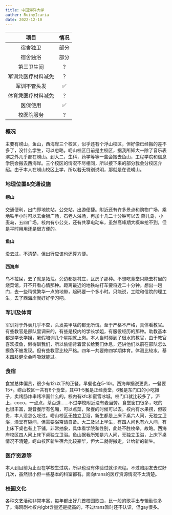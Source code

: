 ```yaml
---
title: 中国海洋大学
auther: RuinyIcaria
date: 2022-12-10
---
```


|项目|情况|
|:--:|:--:|
|宿舍独卫|部分|
|宿舍独浴|部分|
|第三卫生间|？|
|军训凭医疗材料减免|？|
|军训不管头发|✅|
|体育凭医疗材料减免|？|
|医保使用|✅|
|校医院服务|？|

### 概况

主要有崂山，鱼山，西海岸三个校区，似乎还有个浮山校区，但好像已经搬的差不多了，没什么学生，可以忽略。崂山校区目前是主校区，据我所知大一除了音乐表演之外几乎都在崂山。到大二，生科，药学等等一些会搬去鱼山，工程学院和信息学院会搬去西海岸。三个校区的情况不尽相同，所以接下来的部分我会分校区介绍。由于本人在崂山校区上学，所以若无特别说明，那就是在说崂山。

### 地理位置&交通设施

#### 崂山

交通便利，出门即地铁站，公交站，出游便捷。附近还有许多景点和购物广场，乘地铁半小时可以去金狮广场，石老人浴场，再加十几二十分钟可以去
燕儿岛，小麦岛，五四广场。校内有小公交，还有共享电动车，虽然高峰期大概率抢不到，但是平时用用还是很方便的。

#### 鱼山

没去过，不清楚，但出行应该也还算方便。

#### 西海岸

鸟不拉屎，去了就是拓荒。旁边都是村庄，瓦房子那种。不想吃食堂只能去村里的烧菜馆，开不开看心情那种。距离最近的地铁站打车要将近二十分钟。想出一趟门，去一些稍微繁华一点的地带，起码要一个多小时。只能说，工院和信院的理工生，去了西海岸就好好学习吧。

### 军训及体育

军训对于外表几乎不查，头发美甲啥的都无所谓。至于严格不严格，具体看教官。有些教官是部队里调来的，有些是校内的学长学姐，有服役经历的那种。助教基本都是学长学姐，暑假培训几个星期就上岗。本人当时碰到了很水的教官，由于教官喜欢摸鱼，懒得训我们，所以偷偷背着营长给我们休息，还讲他们以前在部队怎么摸鱼不被发现。但有些教官比较严格。四年一共要修四学期体育。体测比较水，基本四肢健全会呼吸就能过。

### 食宿

食堂总体偏贵，很少有12r以下的正餐。早餐也在5-10r。西海岸据说更贵，一餐要15+。崂山校区一共有6个食堂，其中1-5餐是正经食堂，6餐是东门口的小吃摊子，卖烤肠炸串烤冷面什么的。校内有kfc和蜜雪冰城。校门口就比较多了，沪上，coco，一点点，茶百道……不过学校附近没有麦当劳。食堂窗口很多，吃的也很丰富，潮音餐厅有包厢，可以点菜，聚餐的时候可以去。校内有水果捞，但较贵，本人没怎么吃过。崂山校区无独立卫浴，新生都是上床下桌六人间，无独立卫浴，澡堂有隔间，但需要浴帘请自备。大二及以上学生，有四人间也有六人间，有上床下桌也有上下铺，非常抽象，具体看学院和性别，此处不胜枚举，故略。西海岸校区四人间上床下桌独立卫浴。鱼山据我所知是六人间，无独立卫浴，上床下桌情况不清楚。崂山校区新生宿舍比较豪华，但大二就得搬走，让给新的新生。

### 医疗资源等

本人到目前为止没在学校生过病，所以也没有体验过就诊流程。不过陪朋友去过好几次，虽然很小但一些基本的科室都有。面向trans的医疗资源情况不太清楚。

### 校园文化

各种文艺活动非常丰富，每年都出好几首校园歌曲，比一般的歌手出专辑勤快多了。海鸥剧社校内lgbt含量还是挺高的，不过trans暂时还不认识，但gay很多。